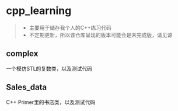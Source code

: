 # cpp_learning
>* 主要用于储存我个人的C++练习代码
>* 不定期更新，所以该仓库呈现的版本可能会是未完成版，请见谅

## complex
一个模仿STL的复数类，以及测试代码

## Sales_data
C++ Primer里的书店类，以及测试代码
